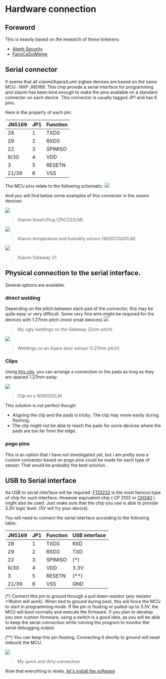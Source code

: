# Hardware connection

## Foreword
This is heavily based on the research of these tinkerers:
- [Aleph Security](https://alephsecurity.com/2019/07/01/xiaomi-zigbee-1/)
- [FaireCaSoiMeme](http://faire-ca-soi-meme.fr/hack/2017/02/27/hack-xiaomi-mi-smart-temperature-and-humidity-sensor/)

## Serial connector

It seems that all xiaomi/Aqara/Lumi zigbee devices are based on the same MCU : NXP JN5169.
This chip provide a serial interface for programming and xiaomi has been kind enough to make the pins available on a standard connector on each device.
This connector is usually tagged JP1 and has 6 pins.

Here is the property of each pin:

JN5169 | JP1 | Function
------------- | ------------- | -------------
28 | 1 | TXD0
29 | 2 | RXD0
22 | 3 | SPIMISO
9/30 | 4 | VDD
3 | 5 | RESETN
21/39 | 6 | VSS

The MCU pins relate to the following schematic:
![](https://i0.wp.com/faire-ca-soi-meme.fr/wp-content/uploads/2017/02/jn5169-1.png?w=822)

And you will find below some examples of this connector in the xiaomi devices:

![](https://alephsecurity.com/assets/img/xiaomi/mcu-board-top-side.png)
>Xiaomi Smart Plug (ZNCZ02LM)

![](https://i2.wp.com/faire-ca-soi-meme.fr/wp-content/uploads/2017/02/pin_JN5169.jpg?w=371)
>Xiaomi temperature and humidity sensor (WSDCGQ01LM)

![](https://reho.st/medium/https://lh3.googleusercontent.com/hnhe13Uu22iNSJHEwouhv_imEOF6m43YmDjfyei6V8hDm0TDgiHCEkZ6k-Dov3HOQzGVC4T8ohX8mMrZa4IvIWhF3c9EfjpKJF34-9bM24KkX0a6nEmNvpgOlsSEn1orOQSLYe4Aj03298I7O5vWlG7nfwHqU-YgOFKvao9O2euxM4BOvG8Ch73J7c1L5pUKPfg2ctR9qec0RkSl9TYCLEBD2z-ayWQXMjGeGw-uU3Co-M1cBlBD2qT4pMOlcTMo4_U4tRDn_jDhrRbfpaIW9POFkxoVjjvJlp28gzkPoouEzUk1LVR4msU_WBAx816R4Avb59-rgw-4bDNNwbLDhifQ343Hue8z2IcfRooDFWfmcDSIkkQlGmVJWuKzJHknYYjxVjncwD4g1DjfYS_PIZvlMNqJtcceekKJdk3h-iyBO97pvU4PhFZnSOF-0XlXtT9vxFmjmrbOL8RgvMuRCFy51Zw4XkoQ7PdK48mqh6YuiLE6IDBu6ihFRO4SVvlfMNIf-WRONRWe9Yh1FKp0t2oFdqomZqjKNXWeLXEeR3wjSaEmS2ojehcQkDcXVQ2n2VUNpBL22Y5bzfNcVYSOTsR1T6POAIcAm_s6_LFXMoflBuqcWp8myhgr5bsw4yKsElbof_hosSj28v6hxcfMrtX2O3u3whhEF8LBpNZjkd3NIjD4fDhwJrY=w916-h1626-no)
>Xiaomi Gateway V1

## Physical connection to the serial interface.

Several options are available.

### direct welding
Depending on the pitch between each pad of the connector, this may be quite easy or very difficult.
Some very fine wire might be required for the devices with 1.27mm pitch (most small devices)
![](https://reho.st/medium/https://lh3.googleusercontent.com/A0tZ627IYzesw4NHzBaI7ok1P7BfP4gIL4yDwzjY60Oe68NfbwAFJUqjEli2lcpB4lEPOrh4ZRzJUVe_hC_KgtbDoh0xSDSU9IYRkVwGuhPqZCeSFj3jJc_ODasG79MpmCfpTsTw1z0ly0zpHjJ6l5TLtAd1XEMS9V9VVTdfO7MEnrtUULn86ukYTUf5PAsAKEliybwmfyzuP0re9nvdKnnlM7hlytHAzxQwH1AK3Nqb-eDTWmiSuFo381ZOl740xQdjxlsCTuN3GPhsXZT1UQPZt053F9xv1lwPWiZ4BWU73RT8theiKgYc7QaVQIj5o62dzxEJ-GAi39mo5kcNr4Sw-ayPPLBLi5GCHmbToqojNKwFjnxXGfEpmtFKuEKPRwJge48i211z1Bh1HzA8jzGzPJ-bPU7wdy_slmQ1wVqN5cqdyLmT2uKeeCs5qOLPrXAIknVDJhPWdEp3eVr6wSI4Hxz4OAuaxcIKy4eMzbwcEfSXp5JxSGCiErFexJ0Ex1jU36FArx-y_7JzBljuptnUdXQ3gdVAv6GVCEXYvDpShHUaVVho_1wGkD9UJK2BEaucHQuHiF4sBBZU1K1_6QPQUuOLh4pU5bburHr5KbA23b2SR5x_NCsZVVIWFa_G8SR6O_YN1IYhxn89Zv8-McjkWHdstK3jqpPz6A4yIUICCE6YXQC__q8=w2892-h1626-no)
>My ugly weldings on the Gateway (2mm pitch)

![](https://github.com/Jerome-PS/JN516xSniffer/raw/master/doc/Xiaomi_Door_sensor.JPG)
>Weldings on an Aqara door sensor (1.27mm pitch)

### Clips

Using [this clip](https://amzn.to/2GgbbQS), you can arrange a connection to the pads as long as they are spaced 1.27mm away.

![](https://reho.st/medium/https://lh3.googleusercontent.com/5kOf88YBkg9_9D2db0H5VgiOVITCCicsO-9P5u8vrkxVuHCh15nny23bofsxt49N2ZsI7uwC2WK-sJgaUK4vdsE0jKglCnR_vwYRPVnIRIshLZ08sbBg2X21TvAriRVimXE5GwaAYitMLnpJgPzS7fvCC5F_wxjXteNxW5L3n8g5OIib6qdT6wjp3ZbLEXgmJQ9u3Y6gE-b0YypJJ2zqpEIh_bHbOghLB7q3rrkJIAOsY2DBJkGtHV5YPf8vRXNc2knHtEGygrgXOwORVzsJnfOmB3RVrGmrGGbxBm-NrQOP7boGFKOBUpaPv_y4XZEgKJeuEkcWe9gzohcx2Uz7ahcUMTPkvEFykgR-8B-AQd7r6E1xy1or9ZMEOC4nQbU0_mMcX3s15LgoN6MsxYeMammYtkkfYLQ_6JUgZ4gbCual3I0YxYbkRO5WZGS568hj7FY8mmnrHACxqdutysJg5nbH-GYaXtrq4MWAFGHjog0WwncHcysjCXtWp_O-P5_hHfIs4Gg-0f-gnY4jH57i-1_4t2LA9mn7hV_mAf5NKi8oY3G4ABN4zkPXM5p57hfDifoahMRpe9BAEKFV0F38acSX4b9AK5pZsf9ilqwpLer00ksRSZJU1S62ipufmDDa6wU2LlW_z2TLWQdAzhhC2oLMK1fiU8bTrOUv0ke5vKjLvAJfdEZ4424=w2892-h1626-no)
> Clip on a WXKG02LM

This solution is not perfect though:
- Aligning the clip and the pads is tricky. The clip may move easily during flashing.
- The clip might not be able to reach the pads for some devices where the pads are too far from the edge.

### pogo pins
This is an option that i have not investigated yet, but i am pretty sure a custom connector based on pogo pins could be made for each type of sensor.
That would be probably the best solution.

## USB to Serial interface

Aa USB to serial interface will be required.
[FTDI232](https://amzn.to/2NZU5uu) is the most famous type of chip for such interface. However equivalent chip ( CP 2102 or [CH340](https://amzn.to/2NZU5uu) ) might also be used. Just make sure that the chip you use is able to provide 3.3V logic level. (5V will fry your device).

You will need to connect the serial interface according to the following table:

JN5169 | JP1 | Function | USB interface
------------- | ------------- | ------------- | -------------
28 | 1 | TXD0 | RXD
29 | 2 | RXD0 | TXD
22 | 3 | SPIMISO | (*)
9/30 | 4 | VDD | 3.3V
3 | 5 | RESETN | (**)
21/39 | 6 | VSS | GND

(*) Connect this pin to ground through a pull down resistor (any resistor >1Kohm will work). When tied to ground during boot, this will force the MCU to start in programming mode. If the pin is floating or pulled-up to 3.3V, the MCU will boot normally and execute the firmware. If you plan to develop you own custom firmware, using a switch is a good idea, as you will be able to keep the serial connection while running the program to monitor the serial debugging output.

(**) You can keep this pin floating. Connecting it shortly to ground will reset (reboot) the MCU.

![](https://reho.st/medium/https://lh3.googleusercontent.com/YyG4kF3VSj8lxU_cULgqN8wfSolZ4X9Qup_iL2hQX816m9nPyj1LoQnT6kbmtCcWOggxjfHz1lgNCrXVWh8tDkQu-iXkB7hYarsmAd2XaOGufIrEWWe6ztxZu3s50VcH4_gkVs9eMsZshW3I-FC5I6byS6zjBZoiMm-DeNhq5kF3Y4Z39RyxaW0PiPazIOEFrJKaYO_qNeY14wpFOzvi8kEM9NHj6LXrdPSWSpu7b0HhuD93xOYclwOrlwp_ZkT1BVrVjSO2FE2bmrl__BL-aGIjXwGS6XeQk6WaDgw7Zib-VYZ2IkxwdaXyeytHIVSEkd3bs8joyBdn9GyJ0Pxg6hBxCR8SRWKmiXZCXm0je-pgiwdX1jjCwXPUONKBCzKhB0XidGsaEh_lmG1k_s62HpKsOh_bqi9-Fejx39a5e5jHTzcoKqUO-0k-dB6UUsctloQ_6Luu8ddrceIgfp1FP8pDowHrq2SNDlEMIt4FKw8tRSd9u3rZ9UAb0NdZX9EySpQDZ4kXQB7uThExDV4k7nfUiMNn4jyNQIf6vLGjJQkLpUAYgab8tgGhwGEdiNUgYS52SjfIWiZbNuwpDUzi-4BZK51e5C7IZnzGClaHYdIsQJAslH-KQuB0Mv4QcwyK0WaeNN5oM0LExA4XB7WHIJtAk6oWFHtFwUzBomyqvJLyejkY5IFKCEI=w914-h1624-no)
>My quick and dirty connection

Now that everything is ready, [let's install the software](software.md)
